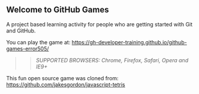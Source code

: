## Welcome to GitHub Games

A project based learning activity for people who are getting started with Git and GitHub.

You can play the game at: https://gh-developer-training.github.io/github-games-error505/

>> _*SUPPORTED BROWSERS*: Chrome, Firefox, Safari, Opera and IE9+_

This fun open source game was cloned from: https://github.com/jakesgordon/javascript-tetris
